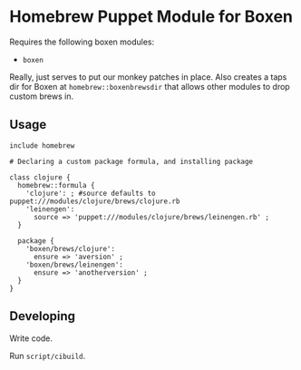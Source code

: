 # Homebrew Puppet Module for Boxen

Requires the following boxen modules:

* `boxen`

Really, just serves to put our monkey patches in place.
Also creates a taps dir for Boxen at `homebrew::boxenbrewsdir`
that allows other modules to drop custom brews in.

## Usage

```puppet
include homebrew

# Declaring a custom package formula, and installing package

class clojure {
  homebrew::formula {
    'clojure': ; #source defaults to puppet:///modules/clojure/brews/clojure.rb
    'leinengen':
      source => 'puppet:///modules/clojure/brews/leinengen.rb' ;
  }

  package {
    'boxen/brews/clojure':
      ensure => 'aversion' ;
    'boxen/brews/leinengen':
      ensure => 'anotherversion' ;
  }
}
```

## Developing

Write code.

Run `script/cibuild`.
